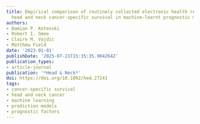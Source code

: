 ```yaml
---
title: Empirical comparison of routinely collected electronic health record data for
  head and neck cancer-specific survival in machine-learnt prognostic models
authors:
- Damian P. Kotevski
- Robert I. Smee
- Claire M. Vajdic
- Matthew Field
date: '2023-01-01'
publishDate: '2025-07-21T15:35:35.904264Z'
publication_types:
- article-journal
publication: '*Head & Neck*'
doi: https://doi.org/10.1002/hed.27241
tags:
- cancer-specific survival
- head and neck cancer
- machine learning
- prediction models
- prognostic factors
---
```


